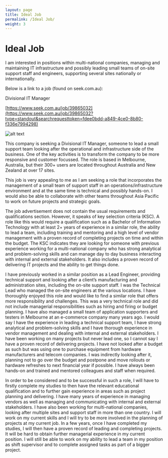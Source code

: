 ```yaml
---
layout: page
title: Ideal Job
permalink: /Ideal Job/
weight: 3
---
```


# **Ideal Job**

I am interested in positions within multi-national companies, managing and maintaining IT infrastructure and possibly
leading small teams of on-site support staff and engineers, supporting several sites nationally or internationally.

Below is a link to a job (found on seek.com.au):

Divisional IT Manager

[https://www.seek.com.au/job/39865032](https://www.seek.com.au/job/39865032?type=standout&searchrequesttoken=fdee0bdd-a849-4ce0-8b80-f336e7994298)


![alt text](https://raw.githubusercontent.com/Miromat/images/master/Screen2.png "Job Advertisement - seek.com.au")


This company is seeking a Divisional IT Manager, someone to lead a small support team looking after the operational and infrastructure side of the business. One of the key activities is to transform the company to be more responsive and customer focussed. The role is based in Melbourne, Australia, but their 300+ users are located throughout Australia and New Zealand at over 17 sites.

This job is very appealing to me as I am seeking a role that incorporates the management of a small team of support staff in an operations/infrastructure environment and at the same time is technical and possibly hands-on. I would also be able to collaborate with other teams throughout Asia Pacific to work on future projects and strategic goals.

The job advertisement does not contain the usual requirements and qualifications section. However, it speaks of key selection criteria (KSC). A role like this would require a qualification such as a Bachelor of Information Technology with at least 2+ years of experience in a similar role, the ability to lead a team, including training and mentoring and a high level of vendor management with a proven record of completing projects on time and within the budget. The KSC indicates they are looking for someone with previous experience working for a multi-national company who has strong analytical and problem-solving skills and can manage day to day business interacting with internal and external stakeholders. It also includes a proven record of delivering IT projects and the ability to get things done.

I have previously worked in a similar position as a Lead Engineer, providing technical support and looking after a client’s manufacturing and administration sites, including the on-site support staff. I was the Technical Lead who managed the on-site engineers at the various locations. I have thoroughly enjoyed this role and would like to find a similar role that offers more responsibility and challenges. This was a very technical role and did not include managerial responsibilities such as hiring and firing or budget planning. I have also managed a small team of application supporters and testers in Melbourne at an e-commerce company many years ago. I would say I have the experience in leading a technical support team, I have strong analytical and problem-solving skills and I have thorough experience in vendor management and dealing with internal and external stakeholders. I have been working on many projects but never lead one, so I cannot say I have a proven record of delivering projects. I have not looked after a budget as such but was using one to purchase equipment from hardware manufacturers and telecom companies. I was indirectly looking after it, planning not to go over the budget and postpone and move rollouts or hardware refreshes to next financial year if possible. I have always been hands-on and trained and mentored colleagues and staff when required.

In order to be considered and to be successful in such a role, I will have to firstly complete my studies to then have the relevant educational qualification and to further gain experience in areas such as project planning and delivering. I have many years of experience in managing vendors as well as managing and communicating with internal and external stakeholders.
I have also been working for multi-national companies, looking after multiple sites and support staff in more than one country. I will work on my current skills and I will try to be more involved in the planning of projects at my current job. In a few years, once I have completed my studies, I will then have a proven record of leading and completing projects. It will be hard to obtain further managerial experience in my current position. I will still be able to work on my ability to lead a team in my position as shift supervisor and to complete assigned tasks as part of a bigger project.
